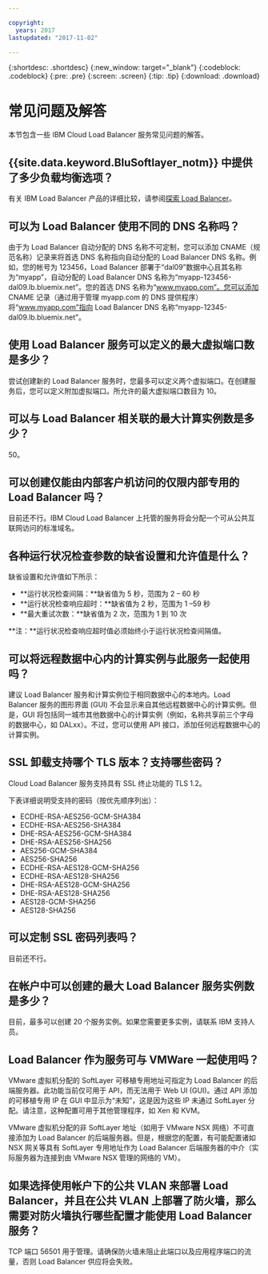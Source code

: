```yaml
---

copyright:
  years: 2017
lastupdated: "2017-11-02"

---
```


{:shortdesc: .shortdesc}
{:new_window: target="_blank"}
{:codeblock: .codeblock}
{:pre: .pre}
{:screen: .screen}
{:tip: .tip}
{:download: .download}

# 常见问题及解答

本节包含一些 IBM Cloud Load Balancer 服务常见问题的解答。

## {{site.data.keyword.BluSoftlayer_notm}} 中提供了多少负载均衡选项？

有关 IBM Load Balancer 产品的详细比较，请参阅[探索 Load Balancer](https://dev-console.bluemix.net/docs/infrastructure/loadbalancer-service/explore-load-balancers.html#explore-load-balancers)。

## 可以为 Load Balancer 使用不同的 DNS 名称吗？

由于为 Load Balancer 自动分配的 DNS 名称不可定制，您可以添加 CNAME（规范名称）记录来将首选 DNS 名称指向自动分配的 Load Balancer DNS 名称。例如，您的帐号为 123456，Load Balancer 部署于“dal09”数据中心且其名称为“myapp”，自动分配的 Load Balancer DNS 名称为“myapp-123456-dal09.lb.bluemix.net”。您的首选 DNS 名称为“www.myapp.com”。您可以添加 CNAME 记录（通过用于管理 myapp.com 的 DNS 提供程序）将“www.myapp.com”指向 Load Balancer DNS 名称“myapp-12345-dal09.lb.bluemix.net”。

## 使用 Load Balancer 服务可以定义的最大虚拟端口数是多少？

尝试创建新的 Load Balancer 服务时，您最多可以定义两个虚拟端口。在创建服务后，您可以定义附加虚拟端口。所允许的最大虚拟端口数目为 10。 

## 可以与 Load Balancer 相关联的最大计算实例数是多少？

50。



## 可以创建仅能由内部客户机访问的仅限内部专用的 Load Balancer 吗？  

目前还不行。IBM Cloud Load Balancer 上托管的服务将会分配一个可从公共互联网访问的标准域名。 

## 各种运行状况检查参数的缺省设置和允许值是什么？

缺省设置和允许值如下所示：

* **运行状况检查间隔：**缺省值为 5 秒，范围为 2 – 60 秒
* **运行状况检查响应超时：**缺省值为 2 秒，范围为 1 –59 秒
* **最大重试次数：**缺省值为 2 次，范围为 1 到 10 次

**注：**运行状况检查响应超时值必须始终小于运行状况检查间隔值。 

## 可以将远程数据中心内的计算实例与此服务一起使用吗？ 

建议 Load Balancer 服务和计算实例位于相同数据中心的本地内。Load Balancer 服务的图形界面 (GUI) 不会显示来自其他远程数据中心的计算实例。但是，GUI 将包括同一城市其他数据中心的计算实例（例如，名称共享前三个字母的数据中心，如 DALxx）。不过，您可以使用 API 接口，添加任何远程数据中心的计算实例。 

## SSL 卸载支持哪个 TLS 版本？支持哪些密码？

Cloud Load Balancer 服务支持具有 SSL 终止功能的 TLS 1.2。 

下表详细说明受支持的密码（按优先顺序列出）：  

* ECDHE-RSA-AES256-GCM-SHA384 
* ECDHE-RSA-AES256-SHA384 
* DHE-RSA-AES256-GCM-SHA384 
* DHE-RSA-AES256-SHA256 
* AES256-GCM-SHA384 
* AES256-SHA256 
* ECDHE-RSA-AES128-GCM-SHA256 
* ECDHE-RSA-AES128-SHA256 
* DHE-RSA-AES128-GCM-SHA256 
* DHE-RSA-AES128-SHA256 
* AES128-GCM-SHA256 
* AES128-SHA256 

## 可以定制 SSL 密码列表吗？

目前还不行。

## 在帐户中可以创建的最大 Load Balancer 服务实例数是多少？ 

目前，最多可以创建 20 个服务实例。如果您需要更多实例，请联系 IBM 支持人员。 

## Load Balancer 作为服务可与 VMWare 一起使用吗？ 

VMware 虚拟机分配的 SoftLayer 可移植专用地址可指定为 Load Balancer 的后端服务器。此功能当前仅可用于 API，而无法用于 Web UI (GUI)。通过 API 添加的可移植专用 IP 在 GUI 中显示为“未知”，这是因为这些 IP 未通过 SoftLayer 分配。请注意，这种配置可用于其他管理程序，如 Xen 和 KVM。

VMware 虚拟机分配的非 SoftLayer 地址（如用于 VMware NSX 网络）不可直接添加为 Load Balancer 的后端服务器。但是，根据您的配置，有可能配置诸如 NSX 网关等具有 SoftLayer 专用地址作为 Load Balancer 后端服务器的中介（实际服务器为连接到由 VMware NSX 管理的网络的 VM）。

## 如果选择使用帐户下的公共 VLAN 来部署 Load Balancer，并且在公共 VLAN 上部署了防火墙，那么需要对防火墙执行哪些配置才能使用 Load Balancer 服务？

TCP 端口 56501 用于管理。请确保防火墙未阻止此端口以及应用程序端口的流量，否则 Load Balancer 供应将会失败。

